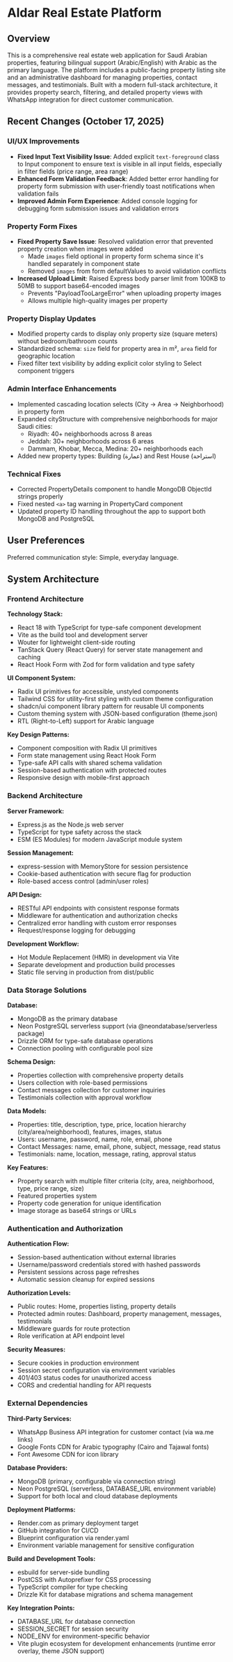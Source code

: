 # Aldar Real Estate Platform

## Overview

This is a comprehensive real estate web application for Saudi Arabian properties, featuring bilingual support (Arabic/English) with Arabic as the primary language. The platform includes a public-facing property listing site and an administrative dashboard for managing properties, contact messages, and testimonials. Built with a modern full-stack architecture, it provides property search, filtering, and detailed property views with WhatsApp integration for direct customer communication.

## Recent Changes (October 17, 2025)

### UI/UX Improvements
- **Fixed Input Text Visibility Issue**: Added explicit `text-foreground` class to Input component to ensure text is visible in all input fields, especially in filter fields (price range, area range)
- **Enhanced Form Validation Feedback**: Added better error handling for property form submission with user-friendly toast notifications when validation fails
- **Improved Admin Form Experience**: Added console logging for debugging form submission issues and validation errors

### Property Form Fixes
- **Fixed Property Save Issue**: Resolved validation error that prevented property creation when images were added
  - Made `images` field optional in property form schema since it's handled separately in component state
  - Removed `images` from form defaultValues to avoid validation conflicts
- **Increased Upload Limit**: Raised Express body parser limit from 100KB to 50MB to support base64-encoded images
  - Prevents "PayloadTooLargeError" when uploading property images
  - Allows multiple high-quality images per property

### Property Display Updates
- Modified property cards to display only property size (square meters) without bedroom/bathroom counts
- Standardized schema: `size` field for property area in m², `area` field for geographic location
- Fixed filter text visibility by adding explicit color styling to Select component triggers

### Admin Interface Enhancements
- Implemented cascading location selects (City → Area → Neighborhood) in property form
- Expanded cityStructure with comprehensive neighborhoods for major Saudi cities:
  - Riyadh: 40+ neighborhoods across 8 areas
  - Jeddah: 30+ neighborhoods across 6 areas
  - Dammam, Khobar, Mecca, Medina: 20+ neighborhoods each
- Added new property types: Building (عمارة) and Rest House (استراحة)

### Technical Fixes
- Corrected PropertyDetails component to handle MongoDB ObjectId strings properly
- Fixed nested `<a>` tag warning in PropertyCard component
- Updated property ID handling throughout the app to support both MongoDB and PostgreSQL

## User Preferences

Preferred communication style: Simple, everyday language.

## System Architecture

### Frontend Architecture

**Technology Stack:**
- React 18 with TypeScript for type-safe component development
- Vite as the build tool and development server
- Wouter for lightweight client-side routing
- TanStack Query (React Query) for server state management and caching
- React Hook Form with Zod for form validation and type safety

**UI Component System:**
- Radix UI primitives for accessible, unstyled components
- Tailwind CSS for utility-first styling with custom theme configuration
- shadcn/ui component library pattern for reusable UI components
- Custom theming system with JSON-based configuration (theme.json)
- RTL (Right-to-Left) support for Arabic language

**Key Design Patterns:**
- Component composition with Radix UI primitives
- Form state management using React Hook Form
- Type-safe API calls with shared schema validation
- Session-based authentication with protected routes
- Responsive design with mobile-first approach

### Backend Architecture

**Server Framework:**
- Express.js as the Node.js web server
- TypeScript for type safety across the stack
- ESM (ES Modules) for modern JavaScript module system

**Session Management:**
- express-session with MemoryStore for session persistence
- Cookie-based authentication with secure flag for production
- Role-based access control (admin/user roles)

**API Design:**
- RESTful API endpoints with consistent response formats
- Middleware for authentication and authorization checks
- Centralized error handling with custom error responses
- Request/response logging for debugging

**Development Workflow:**
- Hot Module Replacement (HMR) in development via Vite
- Separate development and production build processes
- Static file serving in production from dist/public

### Data Storage Solutions

**Database:**
- MongoDB as the primary database
- Neon PostgreSQL serverless support (via @neondatabase/serverless package)
- Drizzle ORM for type-safe database operations
- Connection pooling with configurable pool size

**Schema Design:**
- Properties collection with comprehensive property details
- Users collection with role-based permissions
- Contact messages collection for customer inquiries
- Testimonials collection with approval workflow

**Data Models:**
- Properties: title, description, type, price, location hierarchy (city/area/neighborhood), features, images, status
- Users: username, password, name, role, email, phone
- Contact Messages: name, email, phone, subject, message, read status
- Testimonials: name, location, message, rating, approval status

**Key Features:**
- Property search with multiple filter criteria (city, area, neighborhood, type, price range, size)
- Featured properties system
- Property code generation for unique identification
- Image storage as base64 strings or URLs

### Authentication and Authorization

**Authentication Flow:**
- Session-based authentication without external libraries
- Username/password credentials stored with hashed passwords
- Persistent sessions across page refreshes
- Automatic session cleanup for expired sessions

**Authorization Levels:**
- Public routes: Home, properties listing, property details
- Protected admin routes: Dashboard, property management, messages, testimonials
- Middleware guards for route protection
- Role verification at API endpoint level

**Security Measures:**
- Secure cookies in production environment
- Session secret configuration via environment variables
- 401/403 status codes for unauthorized access
- CORS and credential handling for API requests

### External Dependencies

**Third-Party Services:**
- WhatsApp Business API integration for customer contact (via wa.me links)
- Google Fonts CDN for Arabic typography (Cairo and Tajawal fonts)
- Font Awesome CDN for icon library

**Database Providers:**
- MongoDB (primary, configurable via connection string)
- Neon PostgreSQL (serverless, DATABASE_URL environment variable)
- Support for both local and cloud database deployments

**Deployment Platforms:**
- Render.com as primary deployment target
- GitHub integration for CI/CD
- Blueprint configuration via render.yaml
- Environment variable management for sensitive configuration

**Build and Development Tools:**
- esbuild for server-side bundling
- PostCSS with Autoprefixer for CSS processing
- TypeScript compiler for type checking
- Drizzle Kit for database migrations and schema management

**Key Integration Points:**
- DATABASE_URL for database connection
- SESSION_SECRET for session security
- NODE_ENV for environment-specific behavior
- Vite plugin ecosystem for development enhancements (runtime error overlay, theme JSON support)